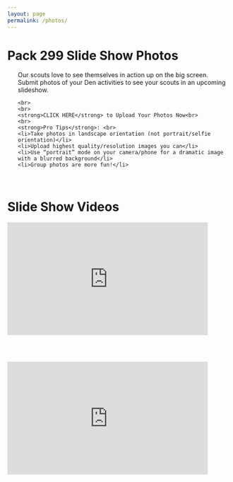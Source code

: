 ```yaml
---
layout: page
permalink: /photos/
---
```


<h1>Pack 299 Slide Show Photos</h1>
<ul>
    Our scouts love to see themselves in action up on the big screen. Submit photos of your Den activities to see your scouts in an upcoming slideshow.
    
    <br>
    <br>
    <strong>CLICK HERE</strong> to Upload Your Photos Now<br>
    <br>
    <strong>Pro Tips</strong>: <br>
    <li>Take photos in landscape orientation (not portrait/selfie orientation)</li>
    <li>Upload highest quality/resolution images you can</li>
    <li>Use “portrait” mode on your camera/phone for a dramatic image with a blurred background</li>
    <li>Group photos are more fun!</li>
</ul>
<br>

<h1>Slide Show Videos</h1>
<p><div style="padding-bottom: 56.25%; position: relative;"><iframe width="100%" height="100%" src="https://odysee.com/$/embed/Pack_299_October-2023/cb117a8f0c974db0dee12278fe4b45a2ee3e9cd4" frameborder="0" allow="accelerometer; autoplay; encrypted-media; gyroscope; picture-in-picture; fullscreen"  style="position: absolute; top: 0px; left: 0px; width: 90%; height: 90%;"><small>Powered by <a href="https://embed.tube/embed-code-generator/odysee/">odysee embed</a> generator</small></iframe></div></p>
<br>
<div style="padding-bottom: 56.25%; position: relative;"><iframe width="100%" height="100%" src="https://odysee.com/$/embed/September-2023-05/f13f68ef6553d321240e96dd27d5057f03ea1441" frameborder="0" allow="accelerometer; autoplay; encrypted-media; gyroscope; picture-in-picture; fullscreen"  style="position: absolute; top: 0px; left: 0px; width: 90%; height: 90%;"><small>Powered by <a href="https://embed.tube/embed-code-generator/odysee/">odysee embed</a> generator</small></iframe></div>
